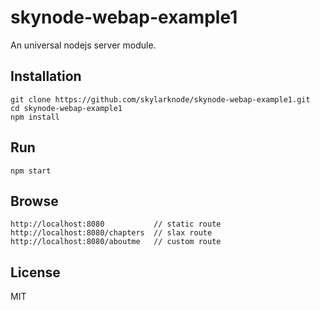 # skynode-webap-example1

An universal nodejs server module.

## Installation

``` 
git clone https://github.com/skylarknode/skynode-webap-example1.git
cd skynode-webap-example1
npm install 
```

## Run
```
npm start 
```

## Browse
```
http://localhost:8080           // static route
http://localhost:8080/chapters  // slax route
http://localhost:8080/aboutme   // custom route

```

## License

MIT

